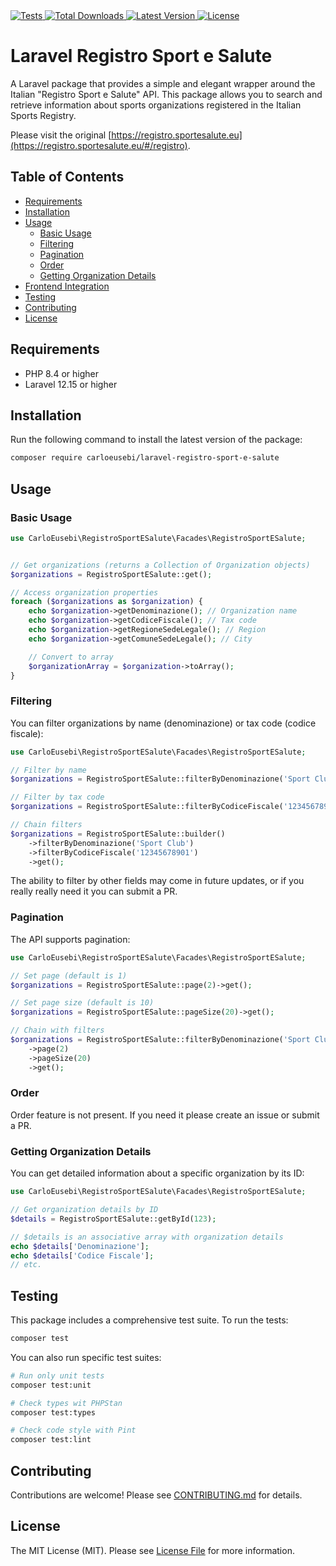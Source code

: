<a href="https://github.com/carloeusebi/laravel-registro-sport-e-salute/actions" target="_blank">
    <img alt="Tests" src="https://github.com/carloeusebi/laravel-registro-sport-e-salute/actions/workflows/tests.yml/badge.svg">
</a>
<a href="https://packagist.org/packages/carloeusebi/laravel-registro-sport-e-salute" target="_blank">
    <img alt="Total Downloads" src="https://img.shields.io/packagist/dt/carloeusebi/laravel-registro-sport-e-salute">
</a>
<a href="https://packagist.org/packages/carloeusebi/laravel-registro-sport-e-salute" target="_blank">
    <img alt="Latest Version" src="https://img.shields.io/packagist/v/carloeusebi/laravel-registro-sport-e-salute">
</a>
<a href="https://packagist.org/packages/carloeusebi/laravel-registro-sport-e-salute" target="_blank">
    <img alt="License" src="https://img.shields.io/packagist/l/carloeusebi/laravel-registro-sport-e-salute">
</a>

# Laravel Registro Sport e Salute

A Laravel package that provides a simple and elegant wrapper around the Italian "Registro Sport e Salute" API. This
package allows you to search and retrieve information about sports organizations registered in the Italian Sports
Registry.

Please visit the original [https://registro.sportesalute.eu](https://registro.sportesalute.eu/#/registro).

## Table of Contents

- [Requirements](#requirements)
- [Installation](#installation)
- [Usage](#usage)
    - [Basic Usage](#basic-usage)
    - [Filtering](#filtering)
    - [Pagination](#pagination)
    - [Order](#order)
    - [Getting Organization Details](#getting-organization-details)
- [Frontend Integration](#frontend-integration)
- [Testing](#testing)
- [Contributing](#contributing)
- [License](#license)

## Requirements

- PHP 8.4 or higher
- Laravel 12.15 or higher

## Installation

Run the following command to install the latest version of the package:

```bash
composer require carloeusebi/laravel-registro-sport-e-salute
```

## Usage

### Basic Usage

```php
use CarloEusebi\RegistroSportESalute\Facades\RegistroSportESalute;


// Get organizations (returns a Collection of Organization objects)
$organizations = RegistroSportESalute::get();

// Access organization properties
foreach ($organizations as $organization) {
    echo $organization->getDenominazione(); // Organization name
    echo $organization->getCodiceFiscale(); // Tax code
    echo $organization->getRegioneSedeLegale(); // Region
    echo $organization->getComuneSedeLegale(); // City

    // Convert to array
    $organizationArray = $organization->toArray();
}
```

### Filtering

You can filter organizations by name (denominazione) or tax code (codice fiscale):

```php
use CarloEusebi\RegistroSportESalute\Facades\RegistroSportESalute;

// Filter by name
$organizations = RegistroSportESalute::filterByDenominazione('Sport Club')->get();

// Filter by tax code
$organizations = RegistroSportESalute::filterByCodiceFiscale('12345678901')->get();

// Chain filters
$organizations = RegistroSportESalute::builder()
    ->filterByDenominazione('Sport Club')
    ->filterByCodiceFiscale('12345678901')
    ->get();
```

The ability to filter by other fields may come in future updates, or if you really really need it you can submit a PR.

### Pagination

The API supports pagination:

```php
use CarloEusebi\RegistroSportESalute\Facades\RegistroSportESalute;

// Set page (default is 1)
$organizations = RegistroSportESalute::page(2)->get();

// Set page size (default is 10)
$organizations = RegistroSportESalute::pageSize(20)->get();

// Chain with filters
$organizations = RegistroSportESalute::filterByDenominazione('Sport Club')
    ->page(2)
    ->pageSize(20)
    ->get();
```


### Order

Order feature is not present. If you need it please create an issue or submit a PR.

### Getting Organization Details

You can get detailed information about a specific organization by its ID:

```php
use CarloEusebi\RegistroSportESalute\Facades\RegistroSportESalute;

// Get organization details by ID
$details = RegistroSportESalute::getById(123);

// $details is an associative array with organization details
echo $details['Denominazione'];
echo $details['Codice Fiscale'];
// etc.
```

## Testing

This package includes a comprehensive test suite. To run the tests:

```bash
composer test
```

You can also run specific test suites:

```bash
# Run only unit tests
composer test:unit

# Check types wit PHPStan
composer test:types

# Check code style with Pint
composer test:lint
```

## Contributing

Contributions are welcome! Please see [CONTRIBUTING.md](CONTRIBUTING.md) for details.

## License

The MIT License (MIT). Please see [License File](LICENSE.md) for more information.
